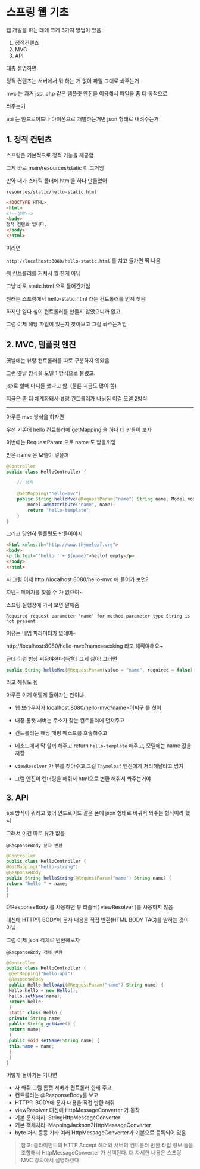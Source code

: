 #  스프링 웹 기초

웹 개발을 하는 데에 크게 3가지 방법이 있음

1. 정적컨텐츠
2. MVC
3. API

대충 설명하면

정적 컨텐츠는 서버에서 뭐 하는 거 없이 파일 그대로 쏴주는거

mvc 는 과거 jsp, php 같은 템플릿 엔진을 이용해서 파일을 좀 더 동적으로

쏴주는거

api 는 안드로이드나 아이폰으로 개발하는거면 json 형태로 내려주는거

## 1. 정적 컨텐츠

스프링은 기본적으로 정적 기능을 제공함

그게 바로 main/resources/static 이 그거임

만약 내가 스태틱 폴더에 html을 하나 만들었어

`resources/static/hello-static.html`
```html
<!DOCTYPE HTML>
<html>
<!--생략-->
<body>
정적 컨텐츠 입니다.
</body>
</html>
```

이러면 

`http://localhost:8080/hello-static.html` 를 치고 들가면 딱 나옴

뭐 컨트롤러를 거쳐서 뭘 한게 아님

그냥 바로 static.html 으로 들어간거임

원래는 스프링에서 hello-static.html 라는 컨트롤러를 먼저 찾음

하지만 알다 싶이 컨트롤러를 만들지 않았으니까 없고

그럼 이제 해당 파일이 있는지 찾아보고 그걸 쏴주는거임

## 2. MVC, 템플릿 엔진

옛날에는 뷰랑 컨트롤러를 따로 구분하지 않았음

그런 옛날 방식을 모델 1 방식으로 불렀고.

jsp로 할때 마니들 했다고 함. (물론 지금도 많이 씀)

지금은 좀 더 체계화돼서 뷰랑 컨트롤러가 나눠짐 이걸 모델 2방식

---

아무튼 mvc 방식을 하자면

우선 기존에 hello 컨트롤러에 getMapping 을 하나 더 만들어 보자

이번에는 RequestParam 으로 name 도 받을꺼임 

받은 name 은 모델이 넣을꺼

```java
@Controller
public class HelloController {

    // 생략
    
    @GetMapping("hello-mvc")
    public String helloMvc(@RequestParam("name") String name, Model model){
        model.addAttribute("name", name);
        return "hello-template";
    }
}
```

그리고 당연히 템플릿도 만들어야지

```html
<html xmlns:th="http://www.thymeleaf.org">
<body>
<p th:text="'hello ' + ${name}">hello! empty</p>
</body>
</html>
```

자 그럼 이제 http://localhost:8080/hello-mvc 에 들어가 보면?

쟈넨~ 페이지를 찾을 수 가 없으여~

스프링 실행창에 가서 보면 말해줌

```
Required request parameter 'name' for method parameter type String is not present
```

이유는 네임 파라미터가 없데여~

http://localhost:8080/hello-mvc?name=sexking 라고 해줘야해요~

근데 이럼 항상 써줘야한다는건데 그게 싫어! 그러면

```java
public String helloMvc(@RequestParam(value = "name", required = false) String name, Model model)
```

라고 해줘도 됨

아무튼 이게 어떻게 돌아가는 판이냐

- 웹 브라우저가 localhost:8080/hello-mvc?name=어쩌구 를 쳣어

- 내장 톰캣 서버는 주소가 찾는 컨트롤러에 던져주고

- 컨트롤러는 해당 매핑 메소드를 호출해주고

- 메소드에서 막 할꺼 해주고 return `hello-template` 해주고, 모델에는 name 값을 저장

- `viewResolver` 가 뷰를 찾아주고 그걸 `Thymeleaf` 엔진에게 처리해달라고 넘겨

- 그럼 엔진이 렌더링을 해줘서 html으로 변환 해줘서 쏴주는거야

## 3. API

api 방식이 뭐라고 했어 안드로이드 같은 폰에 json 형태로 바꿔서 쏴주는 형식이라 했지

그래서 이건 따로 뷰가 없음

`@ResponseBody 문자 반환`
```java
@Controller
public class HelloController {
@GetMapping("hello-string")
@ResponseBody
public String helloString(@RequestParam("name") String name) {
return "hello " + name;
}
}
```

@ResponseBody 를 사용하면 뷰 리졸버( viewResolver )를 사용하지 않음

대신에 HTTP의 BODY에 문자 내용을 직접 반환(HTML BODY TAG)를 말하는 것이 아님

그럼 이제 json 객체로 반환해보자


`@ResponseBody 객체 반환`
```java
@Controller
public class HelloController {
 @GetMapping("hello-api")
 @ResponseBody
 public Hello helloApi(@RequestParam("name") String name) {
 Hello hello = new Hello();
 hello.setName(name);
 return hello;
 }
 static class Hello {
 private String name;
 public String getName() {
 return name;
 }
 public void setName(String name) {
 this.name = name;
 }
 }
}
```

어떻게 돌아가는 거냐면

- 자 쏴줘 그럼 톰캣 서버가 컨트롤러 한태 주고
- 컨트롤러는 @ResponseBody를 보고
- HTTP의 BODY에 문자 내용을 직접 반환 해줘
- viewResolver 대신에 HttpMessageConverter 가 동작
- 기본 문자처리: StringHttpMessageConverter
- 기본 객체처리: MappingJackson2HttpMessageConverter
- byte 처리 등등 기타 여러 HttpMessageConverter가 기본으로 등록되어 있음

> 참고: 클라이언트의 HTTP Accept 해더와 서버의 컨트롤러 반환 타입 정보 둘을 조합해서
HttpMessageConverter 가 선택된다. 더 자세한 내용은 스프링 MVC 강의에서 설명하겠다